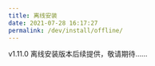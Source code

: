 ```yaml
---
title: 离线安装
date: 2021-07-28 16:17:27
permalink: /dev/install/offline/
---
```


v1.11.0 离线安装版本后续提供，敬请期待……

<!-- :::tip 提示
离线安装版本针对有 Kubernetes 集群但无外网访问权限的使用场景。<br>
该版本不建议用于生产环境，离线安装包大小约为 2 GB ，下载过程需保证网络的连通性。<br>
Kubernetes 集群建议资源配置要求：8 Cores 16 GB，K8s 集群版本参照[兼容性列表](/dev/pages/compatibility/)
:::

## 准备工作
- 有该集群的 admin 操作权限（注意 ~/.kube 目录下有正确的集群 config 文件）
- 确保集群的 [CRI](https://kubernetes.io/zh/docs/setup/production-environment/container-runtimes/)（容器运行时接口）是 Docker（目前暂不支持 Containerd)。
- 确保集群有默认的 Storage Class (如果没有需要手动创建两个至少 20Gi 的 PV) -->
